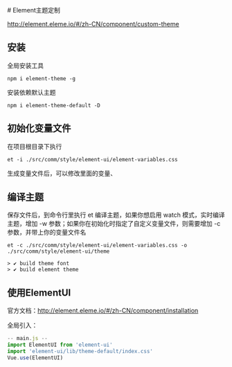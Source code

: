                                                                                                                                                                                                                                                                                                                                                                                                                                                                                                                                                                                                                                                                                                                                                                                                                        # Element主题定制

http://element.eleme.io/#/zh-CN/component/custom-theme

## 安装
全局安装工具
```
npm i element-theme -g
```
安装依赖默认主题
```
npm i element-theme-default -D
```
## 初始化变量文件
在项目根目录下执行
```
et -i ./src/comm/style/element-ui/element-variables.css
```
生成变量文件后，可以修改里面的变量、

## 编译主题
保存文件后，到命令行里执行 et 编译主题，如果你想启用 watch 模式，实时编译主题，增加 -w 参数；如果你在初始化时指定了自定义变量文件，则需要增加 -c 参数，并带上你的变量文件名
```
et -c ./src/comm/style/element-ui/element-variables.css -o ./src/comm/style/element-ui/theme

> ✔ build theme font
> ✔ build element theme
```

## 使用ElementUI

官方文档：http://element.eleme.io/#/zh-CN/component/installation

全局引入：
```javascript
-- main.js --
import ElementUI from 'element-ui'
import 'element-ui/lib/theme-default/index.css'
Vue.use(ElementUI)
``` 

